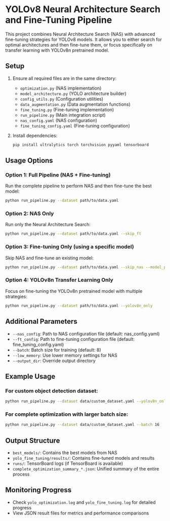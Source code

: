 # YOLOv8 Neural Architecture Search and Fine-Tuning Pipeline

This project combines Neural Architecture Search (NAS) with advanced fine-tuning strategies for YOLOv8 models. It allows you to either search for optimal architectures and then fine-tune them, or focus specifically on transfer learning with YOLOv8n pretrained model.

## Setup

1. Ensure all required files are in the same directory:
   - `optimization.py` (NAS implementation)
   - `model_architecture.py` (YOLO architecture builder)
   - `config_utils.py` (Configuration utilities)
   - `data_augmentation.py` (Data augmentation functions)
   - `fine_tuning.py` (Fine-tuning implementation)
   - `run_pipeline.py` (Main integration script)
   - `nas_config.yaml` (NAS configuration)
   - `fine_tuning_config.yaml` (Fine-tuning configuration)

2. Install dependencies:
   ```bash
   pip install ultralytics torch torchvision pyyaml tensorboard
   ```

## Usage Options

### Option 1: Full Pipeline (NAS + Fine-tuning)

Run the complete pipeline to perform NAS and then fine-tune the best model:

```bash
python run_pipeline.py --dataset path/to/data.yaml
```

### Option 2: NAS Only

Run only the Neural Architecture Search:

```bash
python run_pipeline.py --dataset path/to/data.yaml --skip_ft
```

### Option 3: Fine-tuning Only (using a specific model)

Skip NAS and fine-tune an existing model:

```bash
python run_pipeline.py --dataset path/to/data.yaml --skip_nas --model_path path/to/model.pt
```

### Option 4: YOLOv8n Transfer Learning Only

Focus on fine-tuning the YOLOv8n pretrained model with multiple strategies:

```bash
python run_pipeline.py --dataset path/to/data.yaml --yolov8n_only
```

## Additional Parameters

- `--nas_config`: Path to NAS configuration file (default: nas_config.yaml)
- `--ft_config`: Path to fine-tuning configuration file (default: fine_tuning_config.yaml)
- `--batch`: Batch size for training (default: 8)
- `--low_memory`: Use lower memory settings for NAS
- `--output_dir`: Override output directory

## Example Usage

### For custom object detection dataset:

```bash
python run_pipeline.py --dataset data/custom_dataset.yaml --yolov8n_only
```

### For complete optimization with larger batch size:

```bash
python run_pipeline.py --dataset data/custom_dataset.yaml --batch 16
```

## Output Structure

- `best_models/`: Contains the best models from NAS
- `yolo_fine_tuning/results/`: Contains fine-tuned models and results
- `runs/`: TensorBoard logs (if TensorBoard is available)
- `complete_optimization_summary_*.json`: Unified summary of the entire process

## Monitoring Progress

- Check `yolo_optimization.log` and `yolo_fine_tuning.log` for detailed progress
- View JSON result files for metrics and performance comparisons